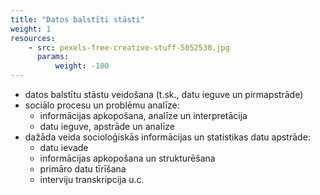 ```yaml
---
title: "Datos balstīti stāsti"
weight: 1
resources:
    - src: pexels-free-creative-stuff-5052530.jpg
      params:
          weight: -100
---
```


- datos balstītu stāstu veidošana (t.sk., datu ieguve un pirmapstrāde)
- sociālo procesu un problēmu analīze:
	- informācijas apkopošana, analīze un interpretācija
	- datu ieguve, apstrāde un analīze
- dažāda veida socioloģiskās informācijas un statistikas datu apstrāde:
	- datu ievade
	- informācijas apkopošana un strukturēšana
	- primāro datu tīrīšana
	- interviju transkripcija u.c.

